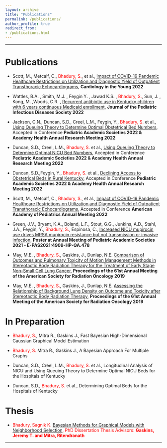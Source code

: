 ```yaml
---
layout: archive
title: "Publications"
permalink: /publications/
author_profile: true
redirect_from: 
- /publications.html
---
```


--- 

# Publications

* <span style="text-align: justify"> Scott, M., Metcalf, C., <span style ="color:red">Bhadury, S.</span>, et al., <span style ="color:blue"> [Impact of COVID-19 Pandemic Healthcare Restrictions on Utilization and Diagnostic Yield of Outpatient Transthoracic Echocardiograms](https://doi.org/10.1017/S1047951122003535)</span>,  **Cardiology in the Young 2022** </span>

* <span style="text-align: justify"> Wattles, B.A. , Smith, M.J. , Feygin Y. , Jawad K.S. , <span style ="color:red">Bhadury, S.</span>, Sun, J. , Kong, M. ,Woods, C.R. , <span style ="color:blue">[Recurrent antibiotic use in Kentucky children with 6 years continuous Medicaid enrollment](https://doi.org/10.1093/jpids/piac079)</span>, **Journal of the Pediatric Infectious Diseases Society 2022** </span> 

* <span style="text-align: justify"> Jackson, C.N., Duncan, S.D., Creel, L.M., Feygin, Y., <span style ="color:red">Bhadury, S.</span> et al., <span style ="color:blue"> [Using Queuing Theory to Determine Optimal Obstetrical Bed Numbers](https://academyhealth.confex.com/academyhealth/2022arm/meetingapp.cgi/Paper/53422)</span>, Accepted in Conference **Pediatric Academic Societies 2022 & Academy Health Annual Research Meeting 2022** </span>

*  <span style="text-align: justify"> Duncan, S.D., Creel, L.M., <span style ="color:red">Bhadury, S.</span> et al., <span style ="color:blue"> [Using Queuing Theory to Determine Optimal NICU Bed Numbers](https://academyhealth.confex.com/academyhealth/2022arm/meetingapp.cgi/Paper/53170)</span>, Accepted in Conference **Pediatric Academic Societies 2022 & Academy Health Annual Research Meeting 2022** </span>
  
* <span style="text-align: justify"> Duncan, S.D.,Feygin, Y., <span style ="color:red">Bhadury, S.</span> et al.,  <span style ="color:blue"> [Declining Access to Obstetrical Beds in Rural Kentucky](https://academyhealth.confex.com/academyhealth/2022arm/meetingapp.cgi/Paper/53463)</span>, Accepted in Conference **Pediatric Academic Societies 2022 & Academy Health Annual Research Meeting 2022** </span>

* <span style="text-align: justify"> Scott, M., Metcalf, C., <span style ="color:red">Bhadury, S.</span>, et al., <span style ="color:blue"> [Impact of COVID-19 Pandemic Healthcare Restrictions on Utilization and Diagnostic Yield of Outpatient Transthoracic Echocardiograms](https://publications.aap.org/pediatrics/article/149/1/338/185976)</span>, Accepted in Conference **American Academy of Pediatrics Annual Meeting 2022** </span>

*  <span style="text-align: justify"> Green, J.V., Bryant, K.A., Boland, L.F., Stout, G.G., Junkins, A.D., Stahl, J.A., Feygin, Y., <span style ="color:red">Bhadury, S.</span>, Espinosa, C.,  <span style ="color:blue"> [Increased NICU mupirocin use drives MRSA mupirocin resistance but not transmission or invasive infection](https://virtual2021.pas-meeting.org/fsPopup.asp?efp=WldIRlFRV1gxNDAzOA&PosterID=365942&rnd=0.5142702&mode=posterinfo)</span>, **Poster at Annual Meeting of Pediatric Academic Societies 2021 - E-PAS2021:4909-HP-QA.478** </span>

* <span style="text-align: justify"> May, M.E. , <span style ="color:red">Bhadury, S.</span>, Gaskins, J., Dunlap, N.E. <span style ="color:blue"> [Comparison of Outcomes and Pulmonary Toxicity of Motion Management Methods in Stereotactic Body Radiation Therapy for the Treatment of Early Stage Non-Small Cell Lung Cancer](https://www.sciencedirect.com/science/article/pii/S0360301619321960)</span>, **Proceedings of the 61st Annual Meeting of the American Society for Radiation Oncology 2019** </span>

* <span style="text-align: justify">  May, M.E. , <span style ="color:red">Bhadury, S.</span>, Gaskins, J., Dunlap, N.E. <span style ="color:blue"> [Assessing the Relationship of Background Lung Density on Outcome and Toxicity after Stereotactic Body Radiation Therapy](https://www.sciencedirect.com/science/article/pii/S0360301619300768)</span>, **Proceedings of the 61st Annual Meeting of the American Society for Radiation Oncology 2019** </span>


# In Preparation

* <span style="text-align: justify"> <span style ="color:red">Bhadury, S.</span>, Mitra R., Gaskins J., Fast Bayesian High-Dimensional Gaussian Graphical Model Estimation </span>

* <span style="text-align: justify"> <span style ="color:red">Bhadury, S.</span>  Mitra R., Gaskins J., A Bayesian Approach For Multiple Graphs </span>

* <span style="text-align: justify"> Duncan, S.D., Creel, L.M., <span style ="color:red">Bhadury, S.</span> et al., Longitudinal Analysis of NICU and Using Queuing Theory to Determine Optimal NICU Beds for the Hospitals of Kentucky </span>

* <span style="text-align: justify"> Duncan, S.D., <span style ="color:red">Bhadury, S.</span> et al., Determining Optimal Beds for the Hospitals of Kentucky </span>


# Thesis

* <span style="text-align: justify"> <span style ="color:red">Bhadury, Sagnik K. <span style ="color:blue"> [Bayesian Methods for Graphical Models with Neighborhood Selection](https://ir.library.louisville.edu/etd/4001/)</span>, PhD Dissertation Thesis Advisors: **Gaskins, Jeremy T. and Mitra, Ritendranath** </span>

---

